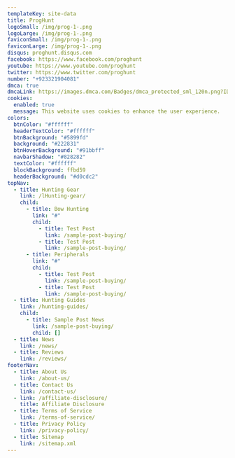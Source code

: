 ```yaml
---
templateKey: site-data
title: ProgHunt
logoSmall: /img/prog-1-.png
logoLarge: /img/prog-1-.png
faviconSmall: /img/prog-1-.png
faviconLarge: /img/prog-1-.png
disqus: proghunt.disqus.com
facebook: https://www.facebook.com/proghunt
youtube: https://www.youtube.com/proghunt
twitter: https://www.twitter.com/proghunt
number: "+923321904081"
dmca: true
dmcaLink: https://images.dmca.com/Badges/dmca_protected_sml_120n.png?ID=a402cd6b-f9a0-4bd6-9221-3880bf2baff4
cookies:
  enabled: true
  message: This website uses cookies to enhance the user experience.
colors:
  btnColor: "#ffffff"
  headerTextColor: "#ffffff"
  btnBackground: "#5899fd"
  background: "#222831"
  btnHoverBackground: "#91bbff"
  navbarShadow: "#828282"
  textColor: "#ffffff"
  blockBackground: ffbd59
  headerBackground: "#d0cdc2"
topNav:
  - title: Hunting Gear
    link: /lHunting-gear/
    child:
      - title: Bow Hunting
        link: "#"
        child:
          - title: Test Post
            link: /sample-post-buying/
          - title: Test Post
            link: /sample-post-buying/
      - title: Peripherals
        link: "#"
        child:
          - title: Test Post
            link: /sample-post-buying/
          - title: Test Post
            link: /sample-post-buying/
  - title: Hunting Guides
    link: /hunting-guides/
    child:
      - title: Sample Post News
        link: /sample-post-buying/
        child: []
  - title: News
    link: /news/
  - title: Reviews
    link: /reviews/
footerNav:
  - title: About Us
    link: /about-us/
  - title: Contact Us
    link: /contact-us/
  - link: /affiliate-disclosure/
    title: Affiliate Disclosure
  - title: Terms of Service
    link: /terms-of-service/
  - title: Privacy Policy
    link: /privacy-policy/
  - title: Sitemap
    link: /sitemap.xml
---
```

